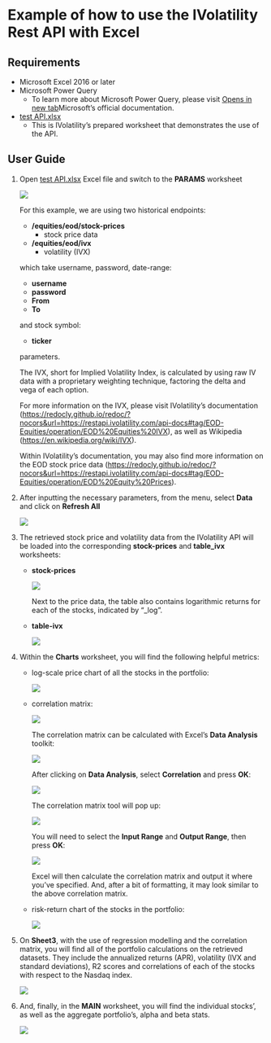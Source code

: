 # Example of how to use the IVolatility Rest API with Excel

## Requirements
- Microsoft Excel 2016 or later
- Microsoft Power Query 
  - To learn more about Microsoft Power Query, please visit <a href="https://learn.microsoft.com/en-us/power-query/" target="_blank">Opens in new tab</a>Microsoft’s official documentation.
- [test API.xlsx](https://github.com/IVolatility-com/API-in-Excel/raw/main/test%20API.xlsx)
  - This is IVolatility’s prepared worksheet that demonstrates the use of the API.
## User Guide
   1. Open [test API.xlsx](https://github.com/IVolatility-com/API-in-Excel/raw/main/test%20API.xlsx) Excel file and switch to the **PARAMS** worksheet

         ![](images/001.png)

      For this example, we are using two historical endpoints:

      - **/equities/eod/stock-prices**
        - stock price data
      - **/equities/eod/ivx**
        - volatility (IVX)

      which take username, password, date-range:

      - **username**
      - **password**
      - **From** 
      - **To**

      and stock symbol: 

      - **ticker** 

      parameters.

      The IVX, short for Implied Volatility Index, is calculated by using raw IV data with a proprietary weighting technique, factoring the delta and vega of each option.

      For more information on the IVX, please visit IVolatility’s documentation (<https://redocly.github.io/redoc/?nocors&url=https://restapi.ivolatility.com/api-docs#tag/EOD-Equities/operation/EOD%20Equities%20IVX>), as well as Wikipedia (<https://en.wikipedia.org/wiki/IVX>).

      Within IVolatility’s documentation, you may also find more information on the EOD stock price data (<https://redocly.github.io/redoc/?nocors&url=https://restapi.ivolatility.com/api-docs#tag/EOD-Equities/operation/EOD%20Equity%20Prices>). 

   2. After inputting the necessary parameters, from the menu, select **Data** and click on **Refresh All**

         ![](images/002.png)

   3. The retrieved stock price and volatility data from the IVolatility API will be loaded into the corresponding **stock-prices** and **table\_ivx** worksheets:

      - **stock-prices**

         ![](images/003.png)

         Next to the price data, the table also contains logarithmic returns for each of the stocks, indicated by “\_log”.



      - **table-ivx**

         ![](images/004.png)

   4. Within the **Charts** worksheet, you will find the following helpful metrics:
   
      - log-scale price chart of all the stocks in the portfolio:

         ![](images/005.png)

      - correlation matrix:

         ![](images/006.png)


         The correlation matrix can be calculated with Excel’s **Data Analysis** toolkit:

         ![](images/007.png)


         After clicking on **Data Analysis**, select **Correlation** and press **OK**:

         ![](images/008.png)


         The correlation matrix tool will pop up:

         ![](images/009.png)


         You will need to select the **Input Range** and **Output Range**, then press **OK**:

         ![](images/010.png)


         Excel will then calculate the correlation matrix and output it where you’ve specified. And, after a bit of formatting, it may look similar to the above correlation matrix.

      - risk-return chart of the stocks in the portfolio:

         ![](images/011.png)


   5. On **Sheet3**, with the use of regression modelling and the correlation matrix, you will find all of the portfolio calculations on the retrieved datasets. They include the annualized returns (APR), volatility (IVX and standard deviations), R2 scores and correlations of each of the stocks with respect to the Nasdaq index.

         ![](images/012.png)

   6. And, finally, in the **MAIN** worksheet, you will find the individual stocks’, as well as the aggregate portfolio’s, alpha and beta stats.

         ![](images/013.png)

